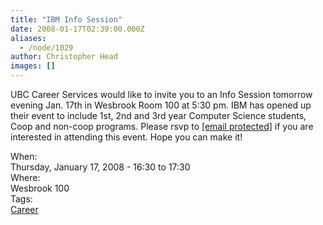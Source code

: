```yaml
---
title: "IBM Info Session"
date: 2008-01-17T02:39:00.000Z
aliases:
  - /node/1029
author: Christopher Head
images: []
---
```


<div class="field field-name-body field-type-text-with-summary field-label-hidden"><div class="field-items"><div class="field-item even"><p>UBC Career Services would like to invite you to an Info Session tomorrow evening Jan. 17th in Wesbrook Room 100 at 5:30 pm. IBM has opened up their event to include 1st, 2nd and 3rd year Computer Science students, Coop and non-coop programs. Please rsvp to <a href="/cdn-cgi/l/email-protection#630802170b06110a0d064d0b160e06231601004d0002"><span class="__cf_email__" data-cfemail="cda6acb9a5a8bfa4a3a8e3a5b8a0a88db8afaee3aeac">[email&#xA0;protected]</span></a> if you are interested in attending this event. Hope you can make it!</p>
</div></div></div><div class="field field-name-field-dates field-type-datetime field-label-above"><div class="field-label">When:&#xA0;</div><div class="field-items"><div class="field-item even"><span class="date-display-single">Thursday, January 17, 2008 - <span class="date-display-range"><span class="date-display-start">16:30</span> to <span class="date-display-end">17:30</span></span></span></div></div></div><div class="field field-name-field-location field-type-text field-label-above"><div class="field-label">Where:&#xA0;</div><div class="field-items"><div class="field-item even">Wesbrook 100</div></div></div>    <footer>
    <div class="field field-name-field-tags field-type-taxonomy-term-reference field-label-above"><div class="field-label">Tags:&#xA0;</div><div class="field-items"><div class="field-item even"><a href="/career">Career</a></div></div></div>      </footer>
